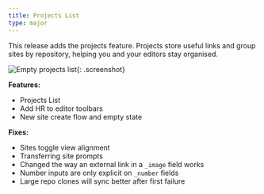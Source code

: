 ```yaml
---
title: Projects List
type: major
---
```


This release adds the projects feature. Projects store useful links and group sites by repository, helping you and your editors stay organised.

![Empty projects list](/uploads/projects-list.png){: .screenshot}

**Features:**

* Projects List
* Add HR to editor toolbars
* New site create flow and empty state

**Fixes:**

* Sites toggle view alignment
* Transferring site prompts
* Changed the way an external link in a `_image`&nbsp;field works
* Number inputs are only explicit on `_number`&nbsp;fields
* Large repo clones will sync better after first failure
